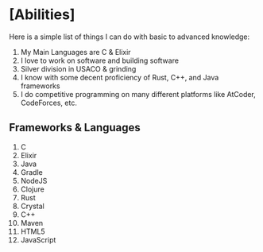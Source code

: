 # [Abilities]
Here is a simple list of things I can do with basic to advanced knowledge:

1. My Main Languages are C & Elixir
2. I love to work on software and building software
3. Silver division in USACO & grinding
4. I know with some decent proficiency of Rust, C++, and Java frameworks
5. I do competitive programming on many different platforms like AtCoder, CodeForces, etc.

## Frameworks & Languages

1. C
2. Elixir
3. Java
4. Gradle
5. NodeJS
6. Clojure
7. Rust
8. Crystal
9. C++
10. Maven
11. HTML5
12. JavaScript

